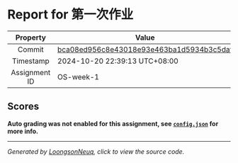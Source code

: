 # Report for 第一次作业

| Property | Value |
|:--------:|-------|
| Commit | [bca08ed956c8e43018e93e463ba1d5934b3c5daf](https://github.com/Loongson-neuq/assignment-linux-1/tree/bca08ed956c8e43018e93e463ba1d5934b3c5daf) |
| Timestamp | 2024-10-20 22:39:13 UTC+08:00 |
| Assignment ID | OS-week-1 |
## Scores
**Auto grading was not enabled for this assignment, see [`config.json`](https://github.com/Loongson-neuq/assignment-linux-1/blob/bca08ed956c8e43018e93e463ba1d5934b3c5daf/.assignment/config.json) for more info.**

-----------
*Generated by [LoongsonNeuq](https://github.com/Loongson-Neuq/LoongsonNeuq), click to view the source code.*
